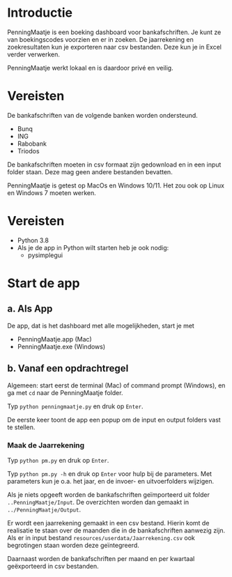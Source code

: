 # Introductie
PenningMaatje is een boeking dashboard voor bankafschriften. Je kunt ze van boekingscodes voorzien en er in zoeken. 
De jaarrekening en zoekresultaten kun je exporteren naar csv bestanden. Deze kun je in Excel verder verwerken.

PenningMaatje werkt lokaal en is daardoor privé en veilig.

# Vereisten
De bankafschriften van de volgende banken worden ondersteund.
* Bunq
* ING
* Rabobank
* Triodos

De bankafschriften moeten in csv formaat zijn gedownload en in een input folder staan. Deze mag geen andere bestanden bevatten.

PenningMaatje is getest op MacOs en Windows 10/11. Het zou ook op Linux en Windows 7 moeten werken.

# Vereisten
- Python 3.8
- Als je de app in Python wilt starten heb je ook nodig:
  - pysimplegui

# Start de app
## a. Als App
De app, dat is het dashboard met alle mogelijkheden, start je met 
- PenningMaatje.app (Mac)
- PenningMaatje.exe (Windows) 


## b. Vanaf een opdrachtregel
Algemeen: start eerst de terminal (Mac) of command prompt (Windows), 
en ga met `cd` naar de PenningMaatje folder.

Typ `python penningmaatje.py` en druk op `Enter`.

De eerste keer toont de app een popup om de input en output folders vast te stellen.
### Maak de Jaarrekening
Typ `python pm.py` en druk op `Enter`.

Typ `python pm.py -h` en druk op `Enter` voor hulp bij de parameters. Met parameters kun je o.a. het jaar, 
en de invoer- en uitvoerfolders wijzigen. 

Als je niets opgeeft worden de bankafschriften geïmporteerd uit folder `..PenningMaatje/Input`. 
De overzichten worden dan gemaakt in `../PenningMaatje/Output`.

Er wordt een jaarrekening gemaakt in een csv bestand. Hierin komt de realisatie te staan over de maanden die in de bankafschriften aanwezig zijn. 
Als er in input bestand `resources/userdata/Jaarrekening.csv` ook begrotingen staan worden deze geïntegreerd. 

Daarnaast worden de bankafschriften per maand en per kwartaal geëxporteerd in csv bestanden. 



